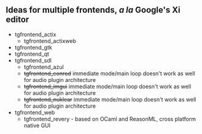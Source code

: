 ## Ideas for multiple frontends, _a la_ Google's Xi editor

- tgfrontend_actix
  - tgfrontend_actixweb
- tgfrontend_gtk
- tgfrontend_qt
- tgfrontend_sdl
  - tgfrontend_azul
  - ~~tgfrontend_conrod~~ immediate mode/main loop doesn't work as well for audio plugin architecture
  - ~~tgfrontend_imgui~~ immediate mode/main loop doesn't work as well for audio plugin architecture
  - ~~tgfrontend_nuklear~~ immediate mode/main loop doesn't work as well for audio plugin architecture
- tgfrontend_web
  - tgfrontend_revery - based on OCaml and ReasonML, cross platform native GUI